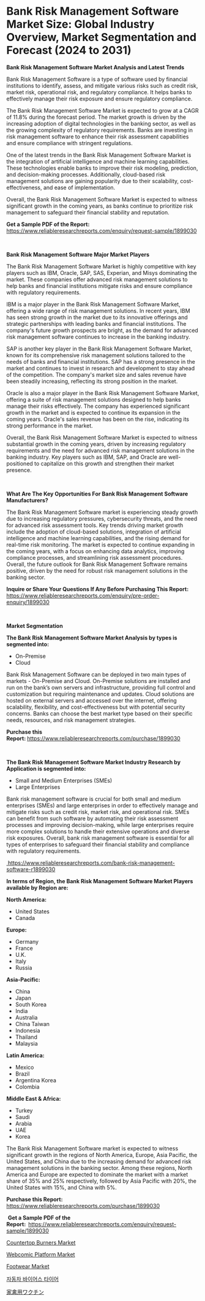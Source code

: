 <p><h1>Bank Risk Management Software Market Size: Global Industry Overview, Market Segmentation and Forecast (2024 to 2031)</h1></p><p><strong>Bank Risk Management Software Market Analysis and Latest Trends</strong></p>
<p><p>Bank Risk Management Software is a type of software used by financial institutions to identify, assess, and mitigate various risks such as credit risk, market risk, operational risk, and regulatory compliance. It helps banks to effectively manage their risk exposure and ensure regulatory compliance.</p><p>The Bank Risk Management Software Market is expected to grow at a CAGR of 11.8% during the forecast period. The market growth is driven by the increasing adoption of digital technologies in the banking sector, as well as the growing complexity of regulatory requirements. Banks are investing in risk management software to enhance their risk assessment capabilities and ensure compliance with stringent regulations.</p><p>One of the latest trends in the Bank Risk Management Software Market is the integration of artificial intelligence and machine learning capabilities. These technologies enable banks to improve their risk modeling, prediction, and decision-making processes. Additionally, cloud-based risk management solutions are gaining popularity due to their scalability, cost-effectiveness, and ease of implementation.</p><p>Overall, the Bank Risk Management Software Market is expected to witness significant growth in the coming years, as banks continue to prioritize risk management to safeguard their financial stability and reputation.</p></p>
<p><strong>Get a Sample PDF of the Report:&nbsp;</strong> <a href="https://www.reliableresearchreports.com/enquiry/request-sample/1899030">https://www.reliableresearchreports.com/enquiry/request-sample/1899030</a></p>
<p>&nbsp;</p>
<p><strong>Bank Risk Management Software Major Market Players</strong></p>
<p><p>The Bank Risk Management Software Market is highly competitive with key players such as IBM, Oracle, SAP, SAS, Experian, and Misys dominating the market. These companies offer advanced risk management solutions to help banks and financial institutions mitigate risks and ensure compliance with regulatory requirements.</p><p>IBM is a major player in the Bank Risk Management Software Market, offering a wide range of risk management solutions. In recent years, IBM has seen strong growth in the market due to its innovative offerings and strategic partnerships with leading banks and financial institutions. The company's future growth prospects are bright, as the demand for advanced risk management software continues to increase in the banking industry.</p><p>SAP is another key player in the Bank Risk Management Software Market, known for its comprehensive risk management solutions tailored to the needs of banks and financial institutions. SAP has a strong presence in the market and continues to invest in research and development to stay ahead of the competition. The company's market size and sales revenue have been steadily increasing, reflecting its strong position in the market.</p><p>Oracle is also a major player in the Bank Risk Management Software Market, offering a suite of risk management solutions designed to help banks manage their risks effectively. The company has experienced significant growth in the market and is expected to continue its expansion in the coming years. Oracle's sales revenue has been on the rise, indicating its strong performance in the market.</p><p>Overall, the Bank Risk Management Software Market is expected to witness substantial growth in the coming years, driven by increasing regulatory requirements and the need for advanced risk management solutions in the banking industry. Key players such as IBM, SAP, and Oracle are well-positioned to capitalize on this growth and strengthen their market presence.</p></p>
<p>&nbsp;</p>
<p><strong>What Are The Key Opportunities For Bank Risk Management Software Manufacturers?</strong></p>
<p><p>The Bank Risk Management Software market is experiencing steady growth due to increasing regulatory pressures, cybersecurity threats, and the need for advanced risk assessment tools. Key trends driving market growth include the adoption of cloud-based solutions, integration of artificial intelligence and machine learning capabilities, and the rising demand for real-time risk monitoring. The market is expected to continue expanding in the coming years, with a focus on enhancing data analytics, improving compliance processes, and streamlining risk assessment procedures. Overall, the future outlook for Bank Risk Management Software remains positive, driven by the need for robust risk management solutions in the banking sector.</p></p>
<p><strong>Inquire or Share Your Questions If Any Before Purchasing This Report:</strong> <a href="https://www.reliableresearchreports.com/enquiry/pre-order-enquiry/1899030">https://www.reliableresearchreports.com/enquiry/pre-order-enquiry/1899030</a></p>
<p>&nbsp;</p>
<p><strong>Market Segmentation</strong></p>
<p><strong>The Bank Risk Management Software Market Analysis by types is segmented into:</strong></p>
<p><ul><li>On-Premise</li><li>Cloud</li></ul></p>
<p><p>Bank Risk Management Software can be deployed in two main types of markets - On-Premise and Cloud. On-Premise solutions are installed and run on the bank’s own servers and infrastructure, providing full control and customization but requiring maintenance and updates. Cloud solutions are hosted on external servers and accessed over the internet, offering scalability, flexibility, and cost-effectiveness but with potential security concerns. Banks can choose the best market type based on their specific needs, resources, and risk management strategies.</p></p>
<p><strong>Purchase this Report:&nbsp;</strong><a href="https://www.reliableresearchreports.com/purchase/1899030">https://www.reliableresearchreports.com/purchase/1899030</a></p>
<p>&nbsp;</p>
<p><strong>The Bank Risk Management Software Market Industry Research by Application is segmented into:</strong></p>
<p><ul><li>Small and Medium Enterprises (SMEs)</li><li>Large Enterprises</li></ul></p>
<p><p>Bank risk management software is crucial for both small and medium enterprises (SMEs) and large enterprises in order to effectively manage and mitigate risks such as credit risk, market risk, and operational risk. SMEs can benefit from such software by automating their risk assessment processes and improving decision-making, while large enterprises require more complex solutions to handle their extensive operations and diverse risk exposures. Overall, bank risk management software is essential for all types of enterprises to safeguard their financial stability and compliance with regulatory requirements.</p></p>
<p><a href="https://www.reliableresearchreports.com/bank-risk-management-software-r1899030">&nbsp;https://www.reliableresearchreports.com/bank-risk-management-software-r1899030</a></p>
<p><strong>In terms of Region, the Bank Risk Management Software Market Players available by Region are:</strong></p>
<p>
    <p> <strong> North America: </strong>
        <ul>
            <li>United States</li>
            <li>Canada</li>
        </ul>
        </p> 
    <p> <strong> Europe: </strong>
        <ul>
            <li>Germany</li>
            <li>France</li>
            <li>U.K.</li>
            <li>Italy</li>
            <li>Russia</li>
        </ul>
        </p> 
    <p> <strong> Asia-Pacific: </strong>
        <ul>
            <li>China</li>
            <li>Japan</li>
            <li>South Korea</li>
            <li>India</li>
            <li>Australia</li>
            <li>China Taiwan</li>
            <li>Indonesia</li>
            <li>Thailand</li>
            <li>Malaysia</li>
        </ul>
        </p> 
    <p> <strong> Latin America: </strong>
        <ul>
            <li>Mexico</li>
            <li>Brazil</li>
            <li>Argentina Korea</li>
            <li>Colombia</li>
        </ul>
        </p> 
    <p> <strong> Middle East & Africa: </strong>
        <ul>
            <li>Turkey</li>
            <li>Saudi</li>
            <li>Arabia</li>
            <li>UAE</li>
            <li>Korea</li>
        </ul>
    </p>
    </p>
<p><p>The Bank Risk Management Software market is expected to witness significant growth in the regions of North America, Europe, Asia Pacific, the United States, and China due to the increasing demand for advanced risk management solutions in the banking sector. Among these regions, North America and Europe are expected to dominate the market with a market share of 35% and 25% respectively, followed by Asia Pacific with 20%, the United States with 15%, and China with 5%.</p></p>
<p><strong>Purchase this Report: </strong><a href="https://www.reliableresearchreports.com/purchase/1899030">https://www.reliableresearchreports.com/purchase/1899030</a></p>
<p>&nbsp;<strong>Get a Sample PDF of the Report:&nbsp;&nbsp;</strong><a href="https://www.reliableresearchreports.com/enquiry/request-sample/1899030">https://www.reliableresearchreports.com/enquiry/request-sample/1899030</a></p>
<p><strong></strong></p>
<p><p><a href="https://medium.com/@lrusselljames32024/insights-into-the-countertop-burners-market-market-players-market-size-geographical-regions-and-8aebe6f01313">Countertop Burners Market</a></p><p><a href="https://github.com/flwellarose/Market-Research-Report-List-2/blob/main/webcomic-platform-market.md">Webcomic Platform Market</a></p><p><a href="https://www.linkedin.com/pulse/footwear-market-investigation-industry-evolution-forecast-till-cqqtf?trackingId=Wkq07xtnQo%2BgRDWYbaP6Sw%3D%3D">Footwear Market</a></p><p><a href="https://github.com/JosefaRice/Market-Research-Report-List-2/blob/main/600656185522.md">자동차 바이어스 타이어</a></p><p><a href="https://github.com/NikitaBruen/Market-Research-Report-List-2/blob/main/192415568468.md">家禽用ワクチン</a></p></p>